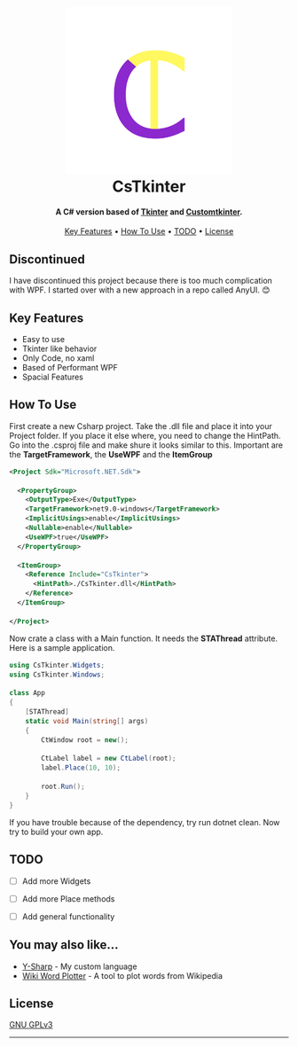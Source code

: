 
<h1 align="center">
  <br>
  <img src="./Media/Logo.png" alt="Markdownify" width="300">
  <br>
  CsTkinter
  <br>
</h1>

<h4 align="center">A C# version based of <a href="https://docs.python.org/3/library/tkinter.html" target="_blank">Tkinter</a> and <a href="https://customtkinter.tomschimansky.com/" target="_blank">Customtkinter</a>.</h4>


<p align="center">
  <a href="#key-features">Key Features</a> •
  <a href="#how-to-use">How To Use</a> •
  <a href="#TODO">TODO</a> •
  <a href="#license">License</a>
</p>

## Discontinued
I have discontinued this project because there is too much complication with WPF. I started over with a new approach in a repo called AnyUI. 😊

## Key Features

* Easy to use
* Tkinter like behavior
* Only Code, no xaml  
* Based of Performant WPF
* Spacial Features

## How To Use

First create a new Csharp project. Take the .dll file and place it into your Project folder. If you place it else where, you need to change the HintPath. Go into the .csproj file and make shure it looks similar to this. Important are the **TargetFramework**, the **UseWPF** and the **ItemGroup**
```xml
<Project Sdk="Microsoft.NET.Sdk">

  <PropertyGroup>
    <OutputType>Exe</OutputType>
    <TargetFramework>net9.0-windows</TargetFramework>
    <ImplicitUsings>enable</ImplicitUsings>
    <Nullable>enable</Nullable>
    <UseWPF>true</UseWPF>
  </PropertyGroup>

  <ItemGroup>
    <Reference Include="CsTkinter">
      <HintPath>./CsTkinter.dll</HintPath>
    </Reference>
  </ItemGroup>

</Project>
```
Now crate a class with a Main function. It needs the **STAThread** attribute. Here is a sample application.
```csharp
using CsTkinter.Widgets;
using CsTkinter.Windows;

class App
{
    [STAThread]
    static void Main(string[] args)
    {
        CtWindow root = new();

        CtLabel label = new CtLabel(root);
        label.Place(10, 10);

        root.Run();
    }
}
```
If you have trouble because of the dependency, try run dotnet clean.
Now try to build your own app.

## TODO
- [ ] Add more Widgets
- [ ] Add more Place methods
- [ ] Add general functionality


## You may also like...

- [Y-Sharp](https://github.com/xXrederXx/YSharp) - My custom language
- [Wiki Word Plotter](https://github.com/xXrederXx/WikiWordPlotter) - A tool to plot words from Wikipedia

## License

 [GNU GPLv3](./LICENSE)

---
